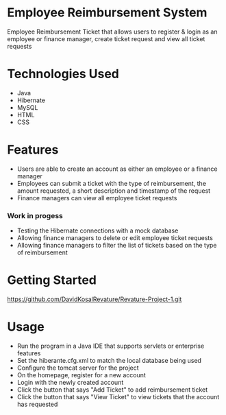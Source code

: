 # Employee Reimbursement System
Employee Reimbursement Ticket that allows users to register & login as an employee or finance manager, create ticket request and view all ticket requests

# Technologies Used
* Java
* Hibernate
* MySQL
* HTML
* CSS

# Features
* Users are able to create an account as either an employee or a finance manager
* Employees can submit a ticket with the type of reimbursement, the amount requested, a short description and timestamp of the request
* Finance managers can view all employee ticket requests

### Work in progess
* Testing the Hibernate connections with a mock database
* Allowing finance managers to delete or edit employee ticket requests
* Allowing finance managers to filter the list of tickets based on the type of reimbursement

# Getting Started
https://github.com/DavidKosalRevature/Revature-Project-1.git

# Usage
* Run the program in a Java IDE that supports servlets or enterprise features
* Set the hiberante.cfg.xml to match the local database being used
* Configure the tomcat server for the project
* On the homepage, register for a new account
* Login with the newly created account
* Click the button that says "Add Ticket" to add reimbursement ticket
* Click the button that says "View Ticket" to view tickets that the account has requested

